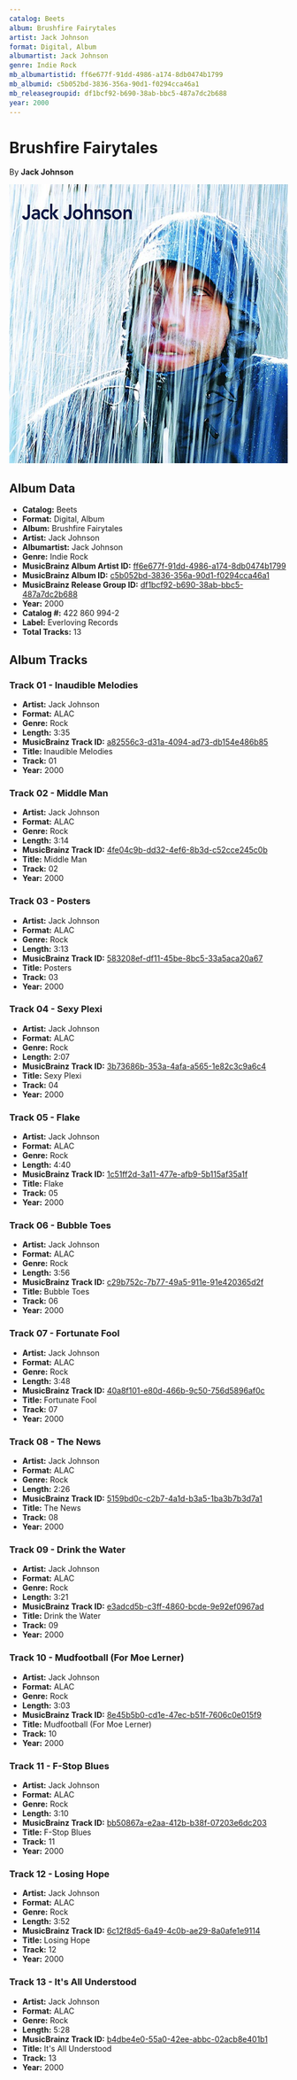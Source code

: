 ```yaml
---
catalog: Beets
album: Brushfire Fairytales
artist: Jack Johnson
format: Digital, Album
albumartist: Jack Johnson
genre: Indie Rock
mb_albumartistid: ff6e677f-91dd-4986-a174-8db0474b1799
mb_albumid: c5b052bd-3836-356a-90d1-f0294cca46a1
mb_releasegroupid: df1bcf92-b690-38ab-bbc5-487a7dc2b688
year: 2000
---
```


# Brushfire Fairytales

By **Jack Johnson**

![](../../assets/beetscovers/Jack_Johnson-Brushfire_Fairytales.jpg)

## Album Data

- **Catalog:** Beets
- **Format:** Digital, Album
- **Album:** Brushfire Fairytales
- **Artist:** Jack Johnson
- **Albumartist:** Jack Johnson
- **Genre:** Indie Rock
- **MusicBrainz Album Artist ID:** [ff6e677f-91dd-4986-a174-8db0474b1799](https://musicbrainz.org/artist/ff6e677f-91dd-4986-a174-8db0474b1799)
- **MusicBrainz Album ID:** [c5b052bd-3836-356a-90d1-f0294cca46a1](https://musicbrainz.org/release/c5b052bd-3836-356a-90d1-f0294cca46a1)
- **MusicBrainz Release Group ID:** [df1bcf92-b690-38ab-bbc5-487a7dc2b688](https://musicbrainz.org/release-group/df1bcf92-b690-38ab-bbc5-487a7dc2b688)
- **Year:** 2000
- **Catalog #:** 422 860 994-2
- **Label:** Everloving Records
- **Total Tracks:** 13

## Album Tracks

### Track 01 - Inaudible Melodies

- **Artist:** Jack Johnson
- **Format:** ALAC
- **Genre:** Rock
- **Length:** 3:35
- **MusicBrainz Track ID:** [a82556c3-d31a-4094-ad73-db154e486b85](https://musicbrainz.org/recording/a82556c3-d31a-4094-ad73-db154e486b85)
- **Title:** Inaudible Melodies
- **Track:** 01
- **Year:** 2000

### Track 02 - Middle Man

- **Artist:** Jack Johnson
- **Format:** ALAC
- **Genre:** Rock
- **Length:** 3:14
- **MusicBrainz Track ID:** [4fe04c9b-dd32-4ef6-8b3d-c52cce245c0b](https://musicbrainz.org/recording/4fe04c9b-dd32-4ef6-8b3d-c52cce245c0b)
- **Title:** Middle Man
- **Track:** 02
- **Year:** 2000

### Track 03 - Posters

- **Artist:** Jack Johnson
- **Format:** ALAC
- **Genre:** Rock
- **Length:** 3:13
- **MusicBrainz Track ID:** [583208ef-df11-45be-8bc5-33a5aca20a67](https://musicbrainz.org/recording/583208ef-df11-45be-8bc5-33a5aca20a67)
- **Title:** Posters
- **Track:** 03
- **Year:** 2000

### Track 04 - Sexy Plexi

- **Artist:** Jack Johnson
- **Format:** ALAC
- **Genre:** Rock
- **Length:** 2:07
- **MusicBrainz Track ID:** [3b73686b-353a-4afa-a565-1e82c3c9a6c4](https://musicbrainz.org/recording/3b73686b-353a-4afa-a565-1e82c3c9a6c4)
- **Title:** Sexy Plexi
- **Track:** 04
- **Year:** 2000

### Track 05 - Flake

- **Artist:** Jack Johnson
- **Format:** ALAC
- **Genre:** Rock
- **Length:** 4:40
- **MusicBrainz Track ID:** [1c51ff2d-3a11-477e-afb9-5b115af35a1f](https://musicbrainz.org/recording/1c51ff2d-3a11-477e-afb9-5b115af35a1f)
- **Title:** Flake
- **Track:** 05
- **Year:** 2000

### Track 06 - Bubble Toes

- **Artist:** Jack Johnson
- **Format:** ALAC
- **Genre:** Rock
- **Length:** 3:56
- **MusicBrainz Track ID:** [c29b752c-7b77-49a5-911e-91e420365d2f](https://musicbrainz.org/recording/c29b752c-7b77-49a5-911e-91e420365d2f)
- **Title:** Bubble Toes
- **Track:** 06
- **Year:** 2000

### Track 07 - Fortunate Fool

- **Artist:** Jack Johnson
- **Format:** ALAC
- **Genre:** Rock
- **Length:** 3:48
- **MusicBrainz Track ID:** [40a8f101-e80d-466b-9c50-756d5896af0c](https://musicbrainz.org/recording/40a8f101-e80d-466b-9c50-756d5896af0c)
- **Title:** Fortunate Fool
- **Track:** 07
- **Year:** 2000

### Track 08 - The News

- **Artist:** Jack Johnson
- **Format:** ALAC
- **Genre:** Rock
- **Length:** 2:26
- **MusicBrainz Track ID:** [5159bd0c-c2b7-4a1d-b3a5-1ba3b7b3d7a1](https://musicbrainz.org/recording/5159bd0c-c2b7-4a1d-b3a5-1ba3b7b3d7a1)
- **Title:** The News
- **Track:** 08
- **Year:** 2000

### Track 09 - Drink the Water

- **Artist:** Jack Johnson
- **Format:** ALAC
- **Genre:** Rock
- **Length:** 3:21
- **MusicBrainz Track ID:** [e3adcd5b-c3ff-4860-bcde-9e92ef0967ad](https://musicbrainz.org/recording/e3adcd5b-c3ff-4860-bcde-9e92ef0967ad)
- **Title:** Drink the Water
- **Track:** 09
- **Year:** 2000

### Track 10 - Mudfootball (For Moe Lerner)

- **Artist:** Jack Johnson
- **Format:** ALAC
- **Genre:** Rock
- **Length:** 3:03
- **MusicBrainz Track ID:** [8e45b5b0-cd1e-47ec-b51f-7606c0e015f9](https://musicbrainz.org/recording/8e45b5b0-cd1e-47ec-b51f-7606c0e015f9)
- **Title:** Mudfootball (For Moe Lerner)
- **Track:** 10
- **Year:** 2000

### Track 11 - F-Stop Blues

- **Artist:** Jack Johnson
- **Format:** ALAC
- **Genre:** Rock
- **Length:** 3:10
- **MusicBrainz Track ID:** [bb50867a-e2aa-412b-b38f-07203e6dc203](https://musicbrainz.org/recording/bb50867a-e2aa-412b-b38f-07203e6dc203)
- **Title:** F-Stop Blues
- **Track:** 11
- **Year:** 2000

### Track 12 - Losing Hope

- **Artist:** Jack Johnson
- **Format:** ALAC
- **Genre:** Rock
- **Length:** 3:52
- **MusicBrainz Track ID:** [6c12f8d5-6a49-4c0b-ae29-8a0afe1e9114](https://musicbrainz.org/recording/6c12f8d5-6a49-4c0b-ae29-8a0afe1e9114)
- **Title:** Losing Hope
- **Track:** 12
- **Year:** 2000

### Track 13 - It's All Understood

- **Artist:** Jack Johnson
- **Format:** ALAC
- **Genre:** Rock
- **Length:** 5:28
- **MusicBrainz Track ID:** [b4dbe4e0-55a0-42ee-abbc-02acb8e401b1](https://musicbrainz.org/recording/b4dbe4e0-55a0-42ee-abbc-02acb8e401b1)
- **Title:** It's All Understood
- **Track:** 13
- **Year:** 2000

